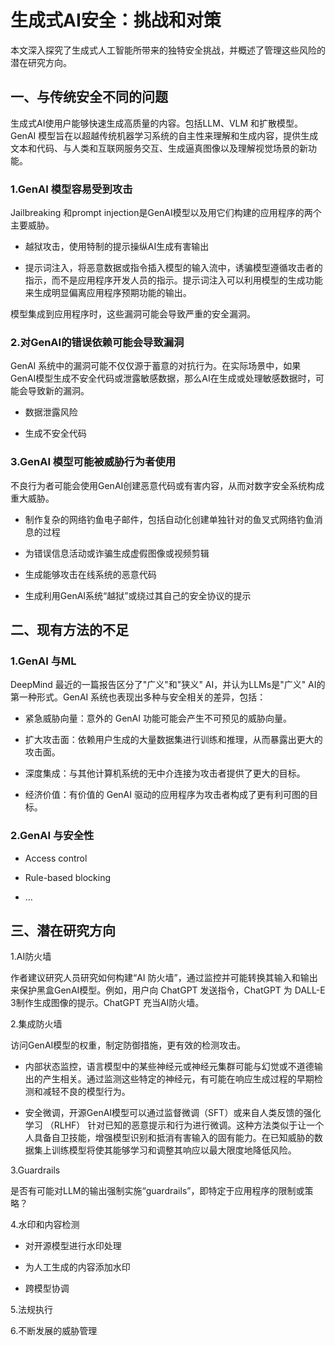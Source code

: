 # 生成式AI安全：挑战和对策

本文深入探究了生成式人工智能所带来的独特安全挑战，并概述了管理这些风险的潜在研究方向。

## 一、与传统安全不同的问题

生成式AI使用户能够快速生成高质量的内容。包括LLM、VLM 和扩散模型。GenAI 模型旨在以超越传统机器学习系统的自主性来理解和生成内容，提供生成文本和代码、与人类和互联网服务交互、生成逼真图像以及理解视觉场景的新功能。

### 1.GenAI 模型容易受到攻击

Jailbreaking 和prompt injection是GenAI模型以及用它们构建的应用程序的两个主要威胁。

- 越狱攻击，使用特制的提示操纵AI生成有害输出
    
- 提示词注入，将恶意数据或指令插入模型的输入流中，诱骗模型遵循攻击者的指示，而不是应用程序开发人员的指示。提示词注入可以利用模型的生成功能来生成明显偏离应用程序预期功能的输出。
    

模型集成到应用程序时，这些漏洞可能会导致严重的安全漏洞。

### 2.对GenAI的错误依赖可能会导致漏洞

GenAI 系统中的漏洞可能不仅仅源于蓄意的对抗行为。在实际场景中，如果GenAI模型生成不安全代码或泄露敏感数据，那么AI在生成或处理敏感数据时，可能会导致新的漏洞。

- 数据泄露风险
    
- 生成不安全代码
    

### 3.GenAI 模型可能被威胁行为者使用

不良行为者可能会使用GenAI创建恶意代码或有害内容，从而对数字安全系统构成重大威胁。

- 制作复杂的网络钓鱼电子邮件，包括自动化创建单独针对的鱼叉式网络钓鱼消息的过程
    
- 为错误信息活动或诈骗生成虚假图像或视频剪辑
    
- 生成能够攻击在线系统的恶意代码
    
- 生成利用GenAI系统“越狱”或绕过其自己的安全协议的提示
    

## 二、现有方法的不足

### 1.GenAI 与ML

DeepMind 最近的一篇报告区分了"广义"和"狭义" AI，并认为LLMs是"广义" AI的第一种形式。GenAI 系统也表现出多种与安全相关的差异，包括：

- 紧急威胁向量：意外的 GenAI 功能可能会产生不可预见的威胁向量。
    
- 扩大攻击面：依赖用户生成的大量数据集进行训练和推理，从而暴露出更大的攻击面。
    
- 深度集成：与其他计算机系统的无中介连接为攻击者提供了更大的目标。
    
- 经济价值：有价值的 GenAI 驱动的应用程序为攻击者构成了更有利可图的目标。
    

### 2.GenAI 与安全性

- Access control
    
- Rule-based blocking
    
- …
    

## 三、潜在研究方向

1.AI防火墙

作者建议研究人员研究如何构建“AI 防火墙”，通过监控并可能转换其输入和输出来保护黑盒GenAI模型。例如，用户向 ChatGPT 发送指令，ChatGPT 为 DALL-E 3制作生成图像的提示。ChatGPT 充当AI防火墙。

2.集成防火墙

访问GenAI模型的权重，制定防御措施，更有效的检测攻击。

- 内部状态监控，语言模型中的某些神经元或神经元集群可能与幻觉或不道德输出的产生相关。通过监测这些特定的神经元，有可能在响应生成过程的早期检测和减轻不良的模型行为。
    
- 安全微调，开源GenAI模型可以通过监督微调（SFT）或来自人类反馈的强化学习 （RLHF） 针对已知的恶意提示和行为进行微调。这种方法类似于让一个人具备自卫技能，增强模型识别和抵消有害输入的固有能力。在已知威胁的数据集上训练模型将使其能够学习和调整其响应以最大限度地降低风险。
    

3.Guardrails

是否有可能对LLM的输出强制实施“guardrails”，即特定于应用程序的限制或策略？

4.水印和内容检测

- 对开源模型进行水印处理
    
- 为人工生成的内容添加水印
    
- 跨模型协调
    

5.法规执行

6.不断发展的威胁管理
